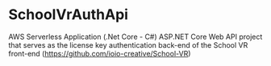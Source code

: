 # SchoolVrAuthApi
AWS Serverless Application (.Net Core - C#) ASP.NET Core Web API project that serves as the license key authentication back-end of the School VR front-end (https://github.com/ioio-creative/School-VR)
